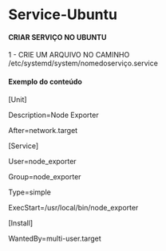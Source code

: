 # Service-Ubuntu

#### CRIAR SERVIÇO NO UBUNTU

1 - CRIE UM ARQUIVO NO CAMINHO /etc/systemd/system/nomedoserviço.service

#### Exemplo do conteúdo

[Unit]

Description=Node Exporter

After=network.target

[Service]

User=node_exporter

Group=node_exporter

Type=simple

ExecStart=/usr/local/bin/node_exporter

[Install]

WantedBy=multi-user.target

